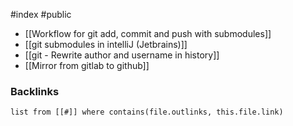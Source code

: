 #index #public

- [[Workflow for git add, commit and push with submodules]]
- [[git submodules in intelliJ (Jetbrains)]]
- [[git - Rewrite author and username in history]]
- [[Mirror from gitlab to github]]

### Backlinks
```dataview 
list from [[#]] where contains(file.outlinks, this.file.link)
```

